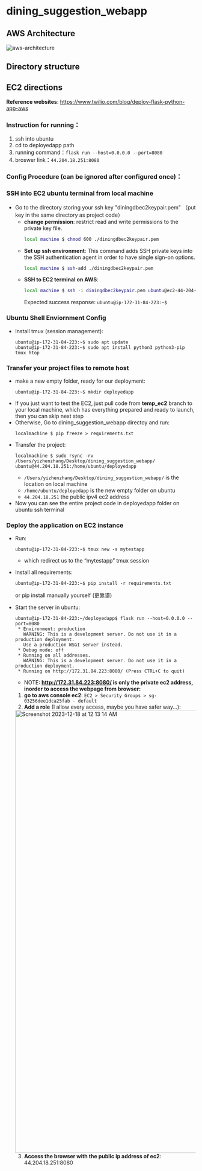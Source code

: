 # dining_suggestion_webapp

## AWS Architecture
![aws-architecture](https://github.com/xuz218/dining_suggestion_webapp/assets/88963429/10dc040b-1353-4964-b87f-02c5b28d3975)

## Directory structure


## EC2 directions
**Reference websites**: https://www.twilio.com/blog/deploy-flask-python-app-aws
### Instruction for running：
1. ssh into ubuntu
2. cd to deployedapp path
3. running command：```flask run --host=0.0.0.0 --port=8080```
4. broswer link：```44.204.18.251:8080```

### Config Procedure (can be ignored after configured once)：
### SSH into EC2 ubuntu terminal from local machine
- Go to the directory storing your ssh key "diningdbec2keypair.pem" （put key in the same directory as project code）
  - **change permission**:
    restrict read and write permissions to the private key file.
    ```bash
    local machine $ chmod 600 ./diningdbec2keypair.pem
    ```
  - **Set up ssh environment**:
    This command adds SSH private keys into the SSH authentication agent in order to have single sign-on options.
    ```bash
    local machine $ ssh-add ./diningdbec2keypair.pem
    ```
  - **SSH to EC2 terminal on AWS**:
    ```bash
    local machine $ ssh -i diningdbec2keypair.pem ubuntu@ec2-44-204-18-251.compute-1.amazonaws.com
    ```
    Expected success response: ```ubuntu@ip-172-31-84-223:~$```

### Ubuntu Shell Enviornment Config
- Install tmux (session management):
  ```
  ubuntu@ip-172-31-84-223:~$ sudo apt update
  ubuntu@ip-172-31-84-223:~$ sudo apt install python3 python3-pip tmux htop
  ```

### Transfer your project files to remote host
- make a new empty folder, ready for our deployment:
  ```
  ubuntu@ip-172-31-84-223:~$ mkdir deployedapp
  ```
- If you just want to test the EC2, just pull code from **temp_ec2** branch to your local machine, which has everything prepared and ready to launch, then you can skip next step
- Otherwise, Go to dining_suggestion_webapp directoy and run:
  ```
  localmachine $ pip freeze > requirements.txt
  ```
- Transfer the project:
  ```
  localmachine $ sudo rsync -rv /Users/yizhenzhang/Desktop/dining_suggestion_webapp/ ubuntu@44.204.18.251:/home/ubuntu/deployedapp
  ```
  - ```/Users/yizhenzhang/Desktop/dining_suggestion_webapp/``` is the location on local machine
  - ```/home/ubuntu/deployedapp``` is the new empty folder on ubuntu
  - ```44.204.18.251``` the public ipv4 ec2 address
- Now you can see the entire project code in deployedapp folder on ubuntu ssh terminal

### Deploy the application on EC2 instance
- Run: 
  ```
  ubuntu@ip-172-31-84-223:~$ tmux new -s mytestapp
  ```
  - which redirect us to the “mytestapp” tmux session
 
- Install all requirements:
  ```
  ubuntu@ip-172-31-84-223:~$ pip install -r requirements.txt
  ```
  or pip install manually yourself (更靠谱)
- Start the server in ubuntu:

  ```
  ubuntu@ip-172-31-84-223:~/deployedapp$ flask run --host=0.0.0.0 --port=8080
   * Environment: production
     WARNING: This is a development server. Do not use it in a production deployment.
     Use a production WSGI server instead.
   * Debug mode: off
   * Running on all addresses.
     WARNING: This is a development server. Do not use it in a production deployment.
   * Running on http://172.31.84.223:8080/ (Press CTRL+C to quit)
  ```
  - NOTE: **http://172.31.84.223:8080/ is only the private ec2 address, inorder to access the webpage from browser:**
  1. **go to aws console ec2**:
      ```EC2 > Security Groups > sg-03256dee1dca25fab - default```
  2. **Add a role** (I allow every access, maybe you have safer way...):
    <img width="1174" alt="Screenshot 2023-12-18 at 12 13 14 AM" src="https://github.com/xuz218/dining_suggestion_webapp/assets/98562104/d5711c49-a562-4f45-a1d6-aacf3d3fb425">
    
  3. **Access the browser with the public ip address of ec2**: 44.204.18.251:8080


  

